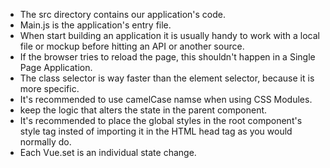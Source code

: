- The src directory contains our application's code.
- Main.js is the application's entry file.
- When start building an application it is usually handy to work with a local file or mockup before hitting an API or another source.
- If the browser tries to reload the page, this shouldn't happen in a Single Page Application.
- The class selector is way faster than the element selector, because it is more specific.
- It's recommended to use camelCase namse when using CSS Modules.
- keep the logic that alters the state in the parent component.
- It's recommended to place the global styles in the root component's style tag insted of importing it in the HTML head tag as you would normally do.
- Each Vue.set is an individual state change.
